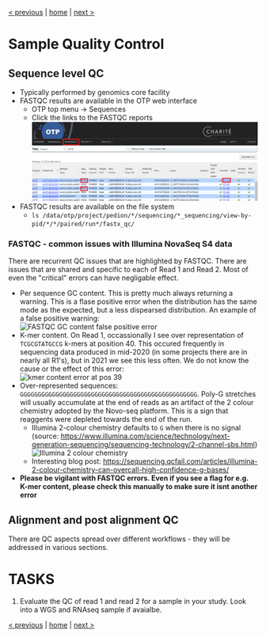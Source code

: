 [< previous](analysis-structure.md)  |  [home](README.md)  |  [next >](workflows.md) 

# Sample Quality Control

## Sequence level QC
- Typically performed by genomics core facility
- FASTQC results are available in the OTP web interface
    - OTP top menu -> Sequences
    - Click the links to the FASTQC reports
    ![](otp-seq.png)
- FASTQC results are available on the file system
     - `ls /data/otp/project/pedion/*/sequencing/*_sequencing/view-by-pid/*/*/paired/run*/fastx_qc/`

### FASTQC - common issues with Illumina NovaSeq S4 data

There are recurrent QC issues that are highlighted by FASTQC. There are issues that are shared and specific to each of Read 1 and Read 2. Most of even the "critical" errors can have negligable effect.
- Per sequence GC content. This is pretty much always returning a warning. This is a flase positive error when the distribution has the same mode as the expected, but a less dispearsed distribution. An example of a false positive warning:<br><img src="https://user-images.githubusercontent.com/114547/123600384-ea6ef900-d7f6-11eb-95a1-3821d692f160.png" alt="FASTQC GC content false positive error" width="300"/>
- K-mer content. On Read 1, occassionally I see over representation of `TCGCGTATGCCG` k-mers at position 40. This occured frequently in sequencing data produced in mid-2020 (in some projects there are in nearly all R1's), but in 2021 we see this less often. We do not know the cause or the effect of this error:<br><img src="https://user-images.githubusercontent.com/114547/123604677-5c494180-d7fb-11eb-987f-13d32030dfaa.png" alt="kmer content error at pos 39" width="600"/>
- Over-represented sequences: `GGGGGGGGGGGGGGGGGGGGGGGGGGGGGGGGGGGGGGGGGGGGGGGGGG`. Poly-G stretches will usually accumulate at the end of reads as an artifact of the 2 colour chemistry adopted by the Novo-seq platform. This is a sign that reaggents were depleted towards the end of the run.
  - Illumina 2-colour chemistry defaults to `G` when there is no signal (source: https://www.illumina.com/science/technology/next-generation-sequencing/sequencing-technology/2-channel-sbs.html)<br><img src="https://user-images.githubusercontent.com/114547/123606300-0fff0100-d7fd-11eb-839e-07f1eb0ba85b.png" alt="Illumina 2 colour chemistry" width="150"/>
  - Interesting blog post: https://sequencing.qcfail.com/articles/illumina-2-colour-chemistry-can-overcall-high-confidence-g-bases/
- <b>Please be vigilant with FASTQC errors. Even if you see a flag for e.g. K-mer content, please check this manually to make sure it isnt another error</b>

     
## Alignment and post alignment QC

There are QC aspects spread over different workflows - they will be addressed in various sections.
    
# TASKS

1. Evaluate the QC of read 1 and read 2 for a sample in your study. Look into a WGS and RNAseq sample if avaialbe.

[< previous](analysis-structure.md)  |  [home](README.md)  |  [next >](workflows.md) 
